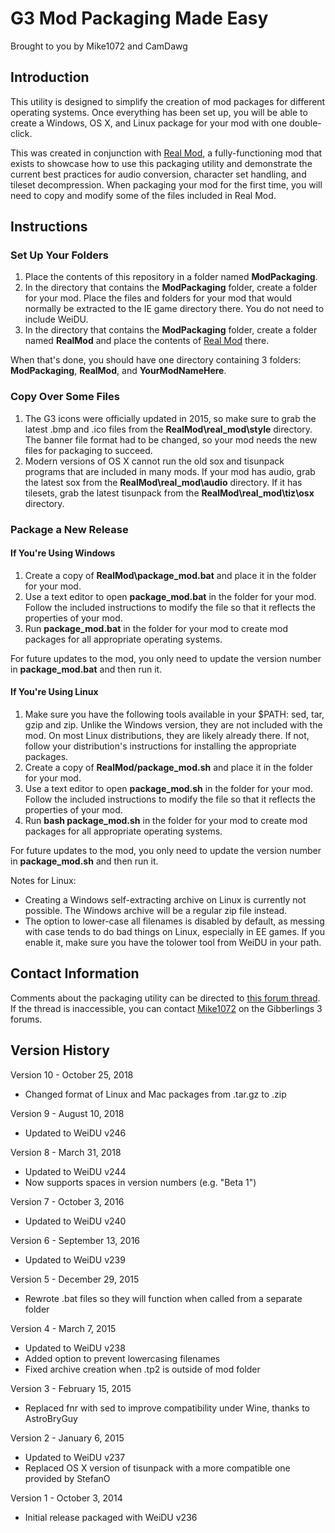 # G3 Mod Packaging Made Easy
Brought to you by Mike1072 and CamDawg


## Introduction

This utility is designed to simplify the creation of mod packages for different operating systems.  Once everything has been set up, you will be able to create a Windows, OS X, and Linux package for your mod with one double-click.

This was created in conjunction with [Real Mod](https://GitHub.com/Gibberlings3/RealMod), a fully-functioning mod that exists to showcase how to use this packaging utility and demonstrate the current best practices for audio conversion, character set handling, and tileset decompression.  When packaging your mod for the first time, you will need to copy and modify some of the files included in Real Mod.


## Instructions


### Set Up Your Folders

1. Place the contents of this repository in a folder named **ModPackaging**.
2. In the directory that contains the **ModPackaging** folder, create a folder for your mod.  Place the files and folders for your mod that would normally be extracted to the IE game directory there.  You do not need to include WeiDU.
3. In the directory that contains the **ModPackaging** folder, create a folder named **RealMod** and place the contents of [Real Mod](https://GitHub.com/Gibberlings3/RealMod) there.

When that's done, you should have one directory containing 3 folders: **ModPackaging**, **RealMod**, and **YourModNameHere**.


### Copy Over Some Files

1. The G3 icons were officially updated in 2015, so make sure to grab the latest .bmp and .ico files from the **RealMod\real_mod\style** directory. The banner file format had to be changed, so your mod needs the new files for packaging to succeed.
2. Modern versions of OS X cannot run the old sox and tisunpack programs that are included in many mods.  If your mod has audio, grab the latest sox from the **RealMod\real_mod\audio** directory.  If it has tilesets, grab the latest tisunpack from the **RealMod\real_mod\tiz\osx** directory.


### Package a New Release

#### If You're Using Windows

1. Create a copy of **RealMod\package_mod.bat** and place it in the folder for your mod.
2. Use a text editor to open **package_mod.bat** in the folder for your mod.  Follow the included instructions to modify the file so that it reflects the properties of your mod.
3. Run **package_mod.bat** in the folder for your mod to create mod packages for all appropriate operating systems.

For future updates to the mod, you only need to update the version number in **package_mod.bat** and then run it.


#### If You're Using Linux

1. Make sure you have the following tools available in your $PATH: sed, tar, gzip and zip.  Unlike the Windows version, they are not included with the mod.  On most Linux distributions, they are likely already there.  If not, follow your distribution's instructions for installing the appropriate packages.
2. Create a copy of **RealMod/package_mod.sh** and place it in the folder for your mod.
3. Use a text editor to open **package_mod.sh** in the folder for your mod.  Follow the included instructions to modify the file so that it reflects the properties of your mod.
4. Run **bash package_mod.sh** in the folder for your mod to create mod packages for all appropriate operating systems.

For future updates to the mod, you only need to update the version number in **package_mod.sh** and then run it.

Notes for Linux:
- Creating a Windows self-extracting archive on Linux is currently not possible.  The Windows archive will be a regular zip file instead.
- The option to lower-case all filenames is disabled by default, as messing with case tends to do bad things on Linux, especially in EE games.  If you enable it, make sure you have the tolower tool from WeiDU in your path.


## Contact Information

Comments about the packaging utility can be directed to [this forum thread](http://gibberlings3.net/forums/index.php?showtopic=26717).  If the thread is inaccessible, you can contact [Mike1072](http://gibberlings3.net/forums/index.php?showuser=1412) on the Gibberlings 3 forums.


## Version History

Version 10 - October 25, 2018

- Changed format of Linux and Mac packages from .tar.gz to .zip

Version 9 - August 10, 2018

- Updated to WeiDU v246

Version 8 - March 31, 2018

- Updated to WeiDU v244
- Now supports spaces in version numbers (e.g. "Beta 1")

Version 7 - October 3, 2016

- Updated to WeiDU v240


Version 6 - September 13, 2016

- Updated to WeiDU v239


Version 5 - December 29, 2015

- Rewrote .bat files so they will function when called from a separate folder


Version 4 - March 7, 2015

- Updated to WeiDU v238
- Added option to prevent lowercasing filenames
- Fixed archive creation when .tp2 is outside of mod folder


Version 3 - February 15, 2015

- Replaced fnr with sed to improve compatibility under Wine, thanks to AstroBryGuy


Version 2 - January 6, 2015

- Updated to WeiDU v237
- Replaced OS X version of tisunpack with a more compatible one provided by StefanO


Version 1 - October 3, 2014

- Initial release packaged with WeiDU v236
